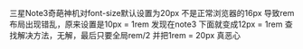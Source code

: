 三星Note3奇葩神机对font-size默认设置为20px
不是正常浏览器的16px
导致rem布局出现错乱，原来设置是10px = 1rem
发现在note3 下面就变成12px = 1rem
查找解决方法，无解，最后只要全局rem/2 并把1rem = 20px
真恶心
